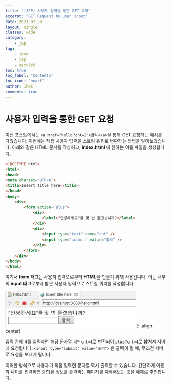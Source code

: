 ```yaml
---
title: "[JSP] 사용자 입력을 통한 GET 요청"
excerpt: "GET Request by user input"
date: 2021-07-20
layout: single
classes: wide
category:
    - jsp
tag:
    - java
    - jsp
    - servlet
toc: true
toc_label: "Contents"
toc_icon: "heart"
author: 1FeS
comments: true
---
```


# 사용자 입력을 통한 GET 요청

이전 포스트에서는 `<a href="hello?cnt=2">클릭</a>`을 통해 GET 요청하는 예시를 다뤘습니다. 이번에는 직접 사용자 입력을 스트링 쿼리로 변환하는 방법을 알아보겠습니다. 아래와 같은 HTML 문서를 작성하고, **index.html** 에 원하는 이름 파일을 생성합니다.

```html
<!DOCTYPE html>
<html>
<head>
<meta charset="UTF-8">
<title>Insert title here</title>
</head>
<body>
	<div>
		<form action="plus">
			<div>
				<label>"안녕하세요"를 몇 번 듣겠습니까?</label>
			</div>
			<div>
				<input type="text" name="cnt" />
				<input type="submit" value="출력" />
			</div>
		</form>
	</div>
</body>
</html>
```

여기서 **form 태그**는 사용자 입력으로부터 **HTML**을 만들기 위해 사용됩니다. 이는 내부의 **input 태그**로부터 받은 사용자 입력으로 스트링 쿼리를 작성합니다.

![hello ask](/_img/2021-07-20/hello_ask.jpg){: .align-center}

입력 칸에 4를 입력하면 해당 문자열 `4`는 `cnt=4`로 변환되어 `plus?cnt=4`로 합쳐져 서버에 요청됩니다. `<input type="submit" value="출력">` 은 클릭이 될 때, 무조건 서버로 요청을 보내게 됩니다.

이러한 방식으로 사용자가 직접 입력한 문자열 역시 출력할 수 있습니다. 간단하게 이름과 나이를 입력하면 종합된 정보를 출력하는 페이지를 제작해보는 것을 예제로 추천합니다.
